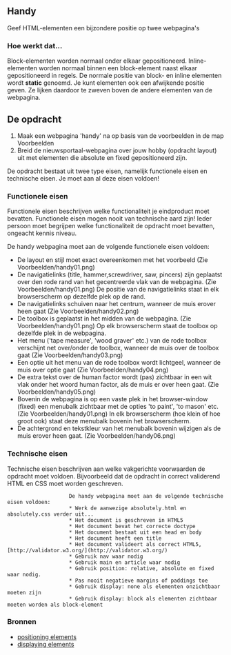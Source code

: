 ## Handy
Geef HTML-elementen een bijzondere positie op twee webpagina's
### Hoe werkt dat...
Block-elementen worden normaal onder elkaar gepositioneerd. Inline-elementen worden normaal binnen een block-element naast elkaar gepositioneerd in regels. De normale positie van block- en inline elementen wordt **static** genoemd. Je kunt elementen ook een afwijkende positie geven. Ze lijken daardoor te zweven boven de andere elementen van de webpagina.

## De opdracht
1. Maak een webpagina 'handy' na op basis van de voorbeelden in de map Voorbeelden
2. Breid de nieuwsportaal-webpagina over jouw hobby (opdracht layout) uit met elementen die absolute en fixed gepositioneerd zijn.

De opdracht bestaat uit twee type eisen, namelijk functionele eisen en technische eisen. Je moet aan al deze eisen voldoen!

### Functionele eisen
Functionele eisen beschrijven welke functionaliteit je eindproduct moet bevatten. Functionele eisen mogen nooit van technische aard zijn! Ieder persoon moet begrijpen welke functionaliteit de opdracht moet bevatten, ongeacht kennis niveau.

De handy webpagina moet aan de volgende functionele eisen voldoen:
* De layout en stijl moet exact overeenkomen met het voorbeeld (Zie Voorbeelden/handy01.png)
* De navigatielinks (title, hammer,screwdriver, saw, pincers) zijn geplaatst over den rode rand van het gecentreerde vlak van de webpagina. (Zie Voorbeelden/handy01.png) De positie van de navigatielinks staat in elk browserscherm op dezelfde plek op de rand. 
* De navigatielinks schuiven naar het centrum, wanneer de muis erover heen gaat (Zie Voorbeelden/handy02.png)
* De toolbox is geplaatst in het midden van de webpagina. (Zie Voorbeelden/handy01.png) Op elk browserscherm staat de toolbox op dezelfde plek in de webpagina.
* Het menu ('tape measure', 'wood graver' etc.) van de rode toolbox verschijnt net over/onder de toolbox, wanneer de muis over de toolbox gaat (Zie Voorbeelden/handy03.png)
* Een optie uit het menu van de rode toolbox wordt lichtgeel, wanneer de muis over optie gaat (Zie Voorbeelden/handy04.png)
* De extra tekst over de human factor wordt (pas) zichtbaar in een wit vlak onder het woord human factor, als de muis er over heen gaat. (Zie Voorbeelden/handy05.png)
* Bovenin de webpagina is op een vaste plek in het browser-window (fixed) een menubalk zichtbaar met de opties 'to paint', 'to mason' etc. (Zie Voorbeelden/handy01.png) In elk browserscherm (hoe klein of hoe groot ook) staat deze menubalk bovenin het browserscherm.
* De achtergrond en tekstkleur van het menubalk bovenin wijzigen als de muis erover heen gaat. (Zie Voorbeelden/handy06.png)

### Technische eisen
Technische eisen beschrijven aan welke vakgerichte voorwaarden de opdracht moet voldoen. Bijvoorbeeld dat 	de opdracht in correct validerend HTML en CSS moet worden geschreven. 

						De handy webpagina moet aan de volgende technische eisen voldoen:
						* Werk de aanwezige absolutely.html en absolutely.css verder uit...
						* Het document is geschreven in HTML5
						* Het document bevat het correcte doctype 
						* Het document bestaat uit een head en body
						* Het document heeft een title
						* Het document valideert als correct HTML5, [http://validator.w3.org/](http://validator.w3.org/)
						* Gebruik nav waar nodig
						* Gebruik main en article waar nodig
						* Gebruik position: relative, absolute en fixed waar nodig.
						* Pas nooit negatieve margins of paddings toe
						* Gebruik display: none als elementen onzichtbaar moeten zijn
						* Gebruik display: block als elementen zichtbaar moeten worden als block-element

### Bronnen
* [positioning elements](http://www.w3schools.com/cssref/pr_class_position.asp)
* [displaying elements](http://www.w3schools.com/cssref/pr_class_display.asp)
